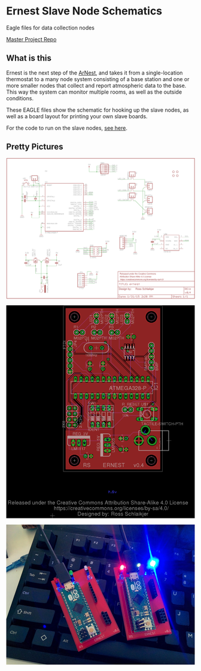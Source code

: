 # Ernest Slave Node Schematics
Eagle files for data collection nodes

[Master Project Repo](https://github.com/rschlaikjer/Ernest)

## What is this
Ernest is the next step of the [ArNest](https://github.com/rschlaikjer/ArNest),
and takes it from a single-location thermostat to a many node system consisting
of a base station and one or more smaller nodes that collect and report
atmospheric data to the base. This way the system can monitor multiple rooms, as
well as the outside conditions.

These EAGLE files show the schematic for hooking up the slave nodes, as well as
a board layout for printing your own slave boards.

For the code to run on the slave nodes,
[see here](https://github.com/rschlaikjer/ernest-slave-code).

## Pretty Pictures

![Schematic](/ernest_schematic.png?raw=true "Schematic")

![Board Layout](/ernest_board.png?raw=true "Board Layout")

![Early Prototype](/rev_0.1.jpg?raw=true "Early prototype")
